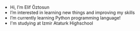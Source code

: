 - Hi, I’m Elif Öztosun
- I’m interested in learning new things and improving my skills
- I’m currently learning Python programming language!
- I'm studying at Izmir Ataturk Highschool

<!---
elifoztosun/elifoztosun is a ✨ special ✨ repository because its `README.md` (this file) appears on your GitHub profile.
You can click the Preview link to take a look at your changes.
--->

